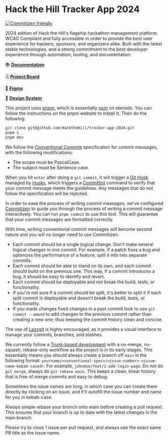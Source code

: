 # Hack the Hill Tracker App 2024

[![Commitizen friendly](https://img.shields.io/badge/commitizen-friendly-brightgreen.svg)](http://commitizen.github.io/cz-cli/)

2024 edition of Hack the Hill's flagship hackathon management platform.
WCAG Compliant and fully accessible in order to provide the best user experience for hackers, sponsors, and organizers alike.
Built with the latest stable technologies, and a strong commitment to the best developer experience through automation, tooling, and documentation.

📚 **[Documentation](https://github.com/HacktheHill/tracker-app-2024/wiki)**

🗓️ **[Project Board](https://github.com/orgs/HacktheHill/projects/6/views/1)**

💅 **[Figma](https://www.figma.com/design/Dzki9pxG4BkSfUcQMWDILd/Track-the-Hack-2024?t=rkrFTph33UIbpLnz-1)**

🌟 **[Design System]()**

This project uses [pnpm](https://pnpm.io/), which is essentially [npm](https://nodejs.org/en/learn/getting-started/an-introduction-to-the-npm-package-manager) on steroids. You can follow the instructions on the pnpm website to install it. Then do the following:

```bash
git clone git@github.com:HacktheHill/tracker-app-2024.git
pnpm i
pnpm dev
```

We follow the [Conventional Commits](https://www.conventionalcommits.org/en/v1.0.0/) specification for commit messages, with the following modifications:

- The scope must be PascalCase.
- The subject must be Sentence case.

When you hit `enter` after doing a `git commit`, it will trigger a [Git Hook](https://git-scm.com/book/en/v2/Customizing-Git-Git-Hooks) managed by [Husky](https://typicode.github.io/husky/), which triggers a [Commitlint](https://commitlint.js.org/) command to verify that your commit message meets the guidelines. Any messages that do not follow the specification will be rejected.

In order to ease the process of writing commit messages, we've configured [Commitizen](https://commitizen-tools.github.io/commitizen/) to guide you through the process of writing a commit message interactively.
You can run `pnpm commit` to use this tool. This will guarantee that your commit messages are formatted correctly.

With time, writing conventional commit messages will become second nature and you will no longer need to use Commitizen.

- Each commit should be a single logical change. Don't make several logical changes in one commit. For example, if a patch fixes a bug and optimizes the performance of a feature, split it into two separate commits.
- Each commit should be able to stand on its own, and each commit should build on the previous one. This way, if a commit introduces a bug, it should be easy to identify and revert.
- Each commit should be deployable and not break the build, tests, or functionality.
- If you're not sure if a commit should be split, it's better to split it if each split commit is deployable and doesn't break the build, tests, or functionality.
- If you made changes fixed changes in a past commit look to use `git commit --amend` to add changes to the previous commit rather than creating a new one; thus keeping the commit history clean and concise.

The use of [Lazygit](https://github.com/jesseduffield/lazygit) is highly encouraged, as it provides a visual interface to manage your commits, branches, and stashes.

We currently follow a [Trunk-based development](https://tilburgsciencehub.com/topics/automation/version-control/advanced-git/git-branching-strategies/) with a no-merge, no-squash, rebase-only workflow as the project is in its early stages. This essentially means you should always create a branch off `main` in the following format:
`yourname/<conventional-spec>/<issue-number>-<issue-name-kebab-cased>`. For example, `johndoe/feat/1-add-login-page`. Do not do `git merge`, always do `git rebase main`.
This keeps a clean, linear history that is free of merge commits and easy to debug.

Sometimes the issue names are long, in which case you can create them directly by clicking on an issue, and it'll autofill the issue number and name for you in kebab-case.

Always simple rebase your branch onto main before creating a pull request. This ensures that your branch is up to date with the latest changes in the main branch.

Please try to close 1 issue per pull request, and always use the exact same PR title as the issue name.
